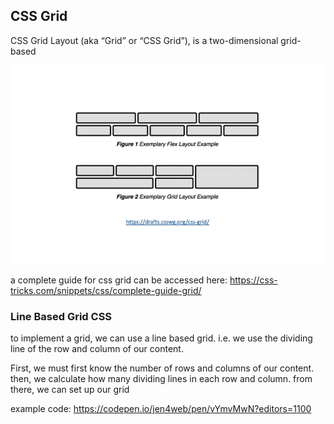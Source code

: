 ## CSS Grid
CSS Grid Layout (aka “Grid” or “CSS Grid”), is a two-dimensional grid-based

![grid vs flex](Screenshot%20from%202022-06-30%2007-53-02.png)

a complete guide for css grid can be accessed here:
https://css-tricks.com/snippets/css/complete-guide-grid/

### Line Based Grid CSS
to implement a grid, we can use a line based grid. i.e. we use the dividing line of the row and column of our content.

First, we must first know the number of rows and columns of our content. then, we calculate how many dividing lines in each row and column. from there, we can set up our grid

example code: https://codepen.io/jen4web/pen/vYmvMwN?editors=1100